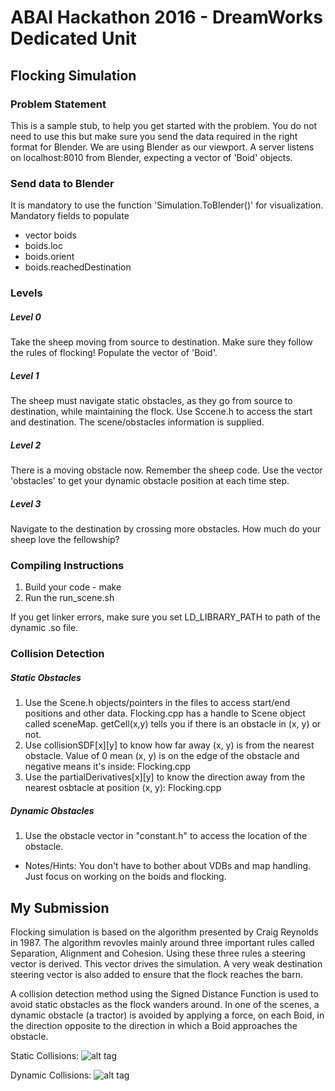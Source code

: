 # ABAI Hackathon 2016 - DreamWorks Dedicated Unit

## Flocking Simulation
### Problem Statement
This is a sample stub, to help you get started with the problem. You do not need to use this but make sure you send the data required in the right format for Blender. We are using Blender as our viewport. A server listens on localhost:8010 from Blender, expecting a vector of 'Boid' objects.

### Send data to Blender
It is mandatory to use the function 'Simulation.ToBlender()' for visualization.
Mandatory fields to populate
- vector<Boid> boids
- boids.loc
- boids.orient
- boids.reachedDestination

### Levels
##### Level 0
Take the sheep moving from source to destination. Make sure they follow the rules of flocking! Populate the vector of 'Boid'.

##### Level 1
The sheep must navigate static obstacles, as they go from source to destination, while maintaining the flock. Use Sccene.h to access the start and destination. The scene/obstacles information is supplied.

##### Level 2
There is a moving obstacle now. Remember the sheep code. Use the vector 'obstacles' to get your dynamic obstacle position at each time step.

##### Level 3
Navigate to the destination by crossing more obstacles. How much do your sheep love the fellowship?

### Compiling Instructions
1. Build your code - make
2. Run the run_scene<level>.sh

If you get linker errors, make sure you set LD_LIBRARY_PATH to path of the dynamic .so file.

### Collision Detection
##### Static Obstacles
1. Use the Scene.h objects/pointers in the files to access start/end positions and other data. Flocking.cpp has a handle to Scene object called sceneMap. getCell(x,y) tells you if there is an obstacle in (x, y) or not.
2. Use collisionSDF[x][y] to know how far away (x, y) is from the nearest obstacle. Value of 0 mean (x, y) is on the edge of the obstacle and negative means it's inside: Flocking.cpp
3. Use the partialDerivatives[x][y] to know the direction away from the nearest osbtacle at position (x, y): Flocking.cpp

##### Dynamic Obstacles
1. Use the obstacle vector in "constant.h" to access the location of the obstacle.

- Notes/Hints: You don't have to bother about VDBs and map handling. Just focus on working on the boids and flocking.

## My Submission
Flocking simulation is based on the algorithm presented by Craig Reynolds in 1987. The algorithm revovles mainly around three important rules called Separation, Alignment and Cohesion. Using these three rules a steering vector is derived. This vector drives the simulation. A very weak destination steering vector is also added to ensure that the flock reaches the barn.

A collision detection method using the Signed Distance Function is used to avoid static obstacles as the flock wanders around. In one of the scenes, a dynamic obstacle (a tractor) is avoided by applying a force, on each Boid, in the direction opposite to the direction in which a Boid approaches the obstacle.

Static Collisions:
![alt tag](https://github.com/ganeshbelgur/dreamworks-flocking/tree/master/screenshots/static-collisions.png)

Dynamic Collisions:
![alt tag](https://github.com/ganeshbelgur/dreamworks-flocking/tree/master/screenshots/dynamic-collisions.png)
